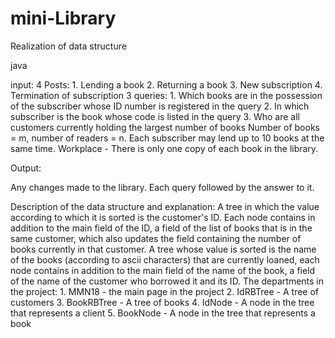 # mini-Library
Realization of data structure

java

input: 
  4 Posts:
    1. Lending a book
    2. Returning a book
    3. New subscription
    4. Termination of subscription
  3 queries:
    1. Which books are in the possession of the subscriber whose ID number is registered in the query
    2. In which subscriber is the book whose code is listed in the query
    3. Who are all customers currently holding the largest number of books
  Number of books = m, number of readers = n.
  Each subscriber may lend up to 10 books at the same time.
  Workplace - There is only one copy of each book in the library.

Output:
  
  Any changes made to the library.
  Each query followed by the answer to it.
  
Description of the data structure and explanation:
  A tree in which the value according to which it is sorted is the customer's ID. Each node contains in addition to the main field of the ID, a field of the list of books that is in the same customer, which also updates the field containing the number of books currently in that customer.
  A tree whose value is sorted is the name of the books (according to ascii characters) that are currently loaned, each node contains in addition to the main field of the name of the book, a field of the name of the customer who borrowed it and its ID.
  The departments in the project:
    1. MMN18 - the main page in the project
    2. IdRBTree - A tree of customers
    3. BookRBTree - A tree of books
    4. IdNode - A node in the tree that represents a client
    5. BookNode - A node in the tree that represents a book
